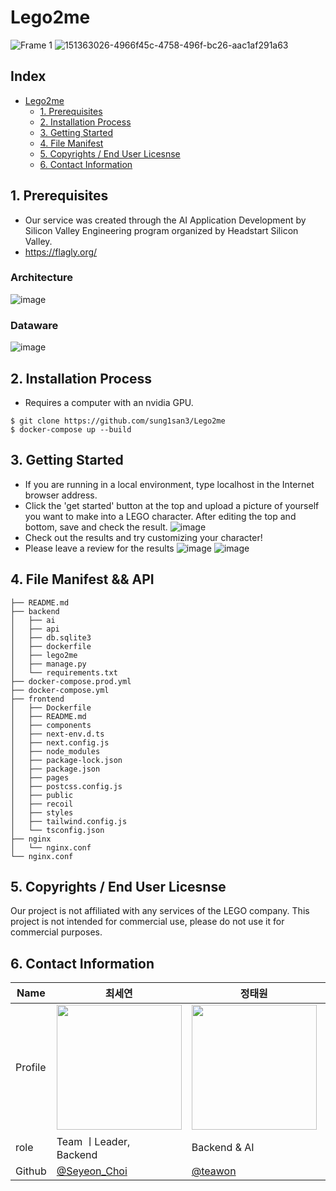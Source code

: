 # Lego2me
![Frame 1](https://user-images.githubusercontent.com/54930877/151214445-027c87e3-d8c5-4cbc-aac9-7cec41e1e20d.jpg)
![151363026-4966f45c-4758-496f-bc26-aac1af291a63](https://user-images.githubusercontent.com/54930877/177606805-bb6f6c1d-e127-4cff-a776-492ab6085c5c.gif)

## Index
- [Lego2me](#lego2me)
  - [1. Prerequisites](#1-prerequisites)
  - [2. Installation Process](#2-installation-process)
  - [3. Getting Started](#3-getting-started)
  - [4. File Manifest](#4-file-manifest)
  - [5. Copyrights / End User Licesnse](#5-copyrights--end-user-licesnse)
  - [6. Contact Information](#6-contact-information)

## 1. Prerequisites
- Our service was created through the AI Application Development by Silicon Valley Engineering program organized by Headstart Silicon Valley. 
- https://flagly.org/
### **Architecture**
![image](https://user-images.githubusercontent.com/54930877/151213519-4f122273-bca5-47b4-99e2-2f0aeb5b05f5.png)
### **Dataware**
![image](https://user-images.githubusercontent.com/54930877/151213688-5ee75c1f-e916-482f-890d-5bdf5c91352a.png)

## 2. Installation Process
- Requires a computer with an nvidia GPU.
```
$ git clone https://github.com/sung1san3/Lego2me
$ docker-compose up --build
```
## 3. Getting Started
- If you are running in a local environment, type localhost in the Internet browser address.
- Click the 'get started' button at the top and upload a picture of yourself you want to make into a LEGO character. After editing the top and bottom, save and check the result.
![image](https://user-images.githubusercontent.com/54930877/151208137-9c34e377-4610-4d8c-b839-d198c4f57447.png)
- Check out the results and try customizing your character!
- Please leave a review for the results
![image](https://user-images.githubusercontent.com/54930877/151210758-16a7822d-d600-4cdd-abd8-1bb283b2606b.png)
![image](https://user-images.githubusercontent.com/54930877/151211337-11d81eed-b686-44a6-96b9-16c7bb6d9935.png)


## 4. File Manifest && API
```
├── README.md
├── backend
│   ├── ai
│   ├── api
│   ├── db.sqlite3
│   ├── dockerfile
│   ├── lego2me
│   ├── manage.py
│   └── requirements.txt
├── docker-compose.prod.yml
├── docker-compose.yml
├── frontend
│   ├── Dockerfile
│   ├── README.md
│   ├── components
│   ├── next-env.d.ts
│   ├── next.config.js
│   ├── node_modules
│   ├── package-lock.json
│   ├── package.json
│   ├── pages
│   ├── postcss.config.js
│   ├── public
│   ├── recoil
│   ├── styles
│   ├── tailwind.config.js
│   └── tsconfig.json
├── nginx
│   └── nginx.conf
└── nginx.conf
```

## 5. Copyrights / End User Licesnse
Our project is not affiliated with any services of the LEGO company.
This project is not intended for commercial use, please do not use it for commercial purposes.
## 6. Contact Information

| Name    | 최세연                                        |정태원                               | 권종석                                        | 허민                                    |
| ------- | --------------------------------------------- | ------------------------------------ | --------------------------------------------- | --------------------------------------- |
| Profile | <img width="200px" src="https://user-images.githubusercontent.com/54930877/151215016-6f79b9e0-52c4-4150-aae1-c0acf99c1bc0.png" />|<img width="200px" src="https://user-images.githubusercontent.com/54930877/151215390-7c3efaa5-305e-41c5-aafe-42ca58aa4969.png" />| <img width="200px" src="https://user-images.githubusercontent.com/54930877/151215550-6eb72027-28aa-4aac-a82c-861c5f3ea683.png" />| <img width="200px" src="https://user-images.githubusercontent.com/54930877/151215125-698e1cea-1254-4f03-8bb1-d5011dbedfa0.png" />|
| role    | Team ㅣLeader, <br>Backend                 | Backend & AI                         | Backend & AI                                 | Frontend |
| Github  | [@Seyeon_Choi](https://github.com/barabobBOB) | [@teawon](https://github.com/teawon) | [@jongseok Kwon](https://github.com/himJJong) | [@Heo Min](https://github.com/hhhminme) |
